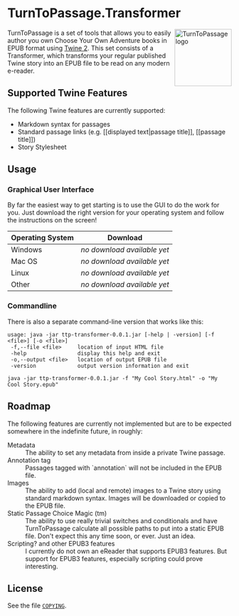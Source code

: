 # TurnToPassage.Transformer

<img src="http://turntopassage.github.io/images/logo.svg" alt="TurnToPassage logo" title="TurnToPassage.Transformer" align="right" width="128" />

TurnToPassage is a set of tools that allows you to easily author you own Choose Your Own Adventure books in EPUB format
using [Twine 2](http://twinery.org/). This set consists of a Transformer, which transforms your regular published Twine story into an EPUB
file to be read on any modern e-reader.

## Supported Twine Features

The following Twine features are currently supported:

* Markdown syntax for passages
* Standard passage links (e.g. [[displayed text|passage title]], [[passage title]])
* Story Stylesheet

## Usage

### Graphical User Interface

By far the easiest way to get starting is to use the GUI to do the work for you. Just download the right version for
your operating system and follow the instructions on the screen!

Operating System  | Download
----------------- | -------------
Windows           | _no download available yet_
Mac OS            | _no download available yet_
Linux             | _no download available yet_
Other             | _no download available yet_

### Commandline

There is also a separate command-line version that works like this:

```
usage: java -jar ttp-transformer-0.0.1.jar [-help | -version] [-f <file>] [-o <file>]
 -f,--file <file>     location of input HTML file
 -help                display this help and exit
 -o,--output <file>   location of output EPUB file
 -version             output version information and exit
```

```
java -jar ttp-transformer-0.0.1.jar -f "My Cool Story.html" -o "My Cool Story.epub"
```

## Roadmap

The following features are currently not implemented but are to be expected somewhere in the indefinite future, in
roughly:

<dl>
  <dt>Metadata</dt>
  <dd>The ability to set any metadata from inside a private Twine passage.</dd>
  <dt>Annotation tag</dt>
  <dd>Passages tagged with `annotation` will not be included in the EPUB file.</dd>
  <dt>Images</dt>
  <dd>The ability to add (local and remote) images to a Twine story using standard markdown syntax. Images will be
  downloaded or copied to the EPUB file.</dd>
  <dt>Static Passage Choice Magic (tm)</dt>
  <dd>The ability to use really trivial switches and conditionals and have TurnToPassage calculate all possible paths to
  put into a static EPUB file. Don't expect this any time soon, or ever. Just an idea.</dd>
  <dt>Scripting? and other EPUB3 features</dt>
  <dd>I currently do not own an eReader that supports EPUB3 features. But support for EPUB3 features, especially
  scripting could prove interesting.</dd>
</dl>

## License

See the file [`COPYING`](https://raw.githubusercontent.com/TurnToPassage/TurnToPassage.Transformer/master/COPYING).
